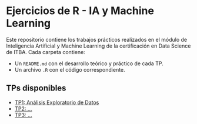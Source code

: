 # Ejercicios de R - IA y Machine Learning

Este repositorio contiene los trabajos prácticos realizados en el módulo de Inteligencia Artificial y Machine Learning de la certificación en Data Science de ITBA. Cada carpeta contiene:

- Un `README.md` con el desarrollo teórico y práctico de cada TP.
- Un archivo `.R` con el código correspondiente.

## TPs disponibles

- [TP1: Análisis Exploratorio de Datos](./TP1)
- [TP2: ...](./TP2)
- [TP3: ...](./TP3)
